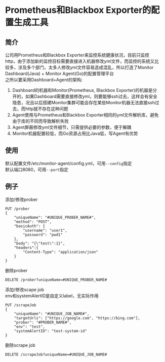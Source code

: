 # Prometheus和Blackbox Exporter的配置生成工具  
## 简介  
公司用Prometheus和Blackbox Exporter来监控系统健康状况，目前只监控http，由于添加新的监控目标需要直接进入机器修改yml文件，而监控的系统又比较多，涉及多个部门，太多人修改yml文件容易造成混乱，所以打造了Monitor Dashboard(Java) + Monitor Agent(Go)的配置管理平台  
之所以要采用Dashboard+Agent的架构:  
1. Dashboard的机器和Monitor(Prometheus, Blackbox Exporter)的机器是分开的，如果Dashboard需要直接修改yml，则要能够ssh过去，这样会有安全隐患，况且以后搭建Monitor集群可能会存在某些Monitor机器无法直接ssh过去，而http就不存在这种问题  
2. Agent使用与Prometheus和Blackbox Exporter相同的yml文件解析库，避免由于库的不同而导致解析失败  
3. Agent屏蔽修改yml文件细节，只需提供必要的参数，便于解耦  
4. Monitor机器配置较低，而Go资源占用比Java低，写Agent有优势  
## 使用  
默认配置文件/etc/monitor-agent/config.yml，可用`--config`指定  
默认端口8080，可用`--port`指定  
## 例子  
添加/修改prober  
```
PUT /prober
{
    "uniqueName": "#UNIQUE_PROBER_NAME#",
    "method": "POST",
    "basicAuth": {
        "username": "user1",
        "password": "pwd1"
    },
    "body": "{\"test\":1}",
    "headers":{
        "Content-Type": "application/json"
    }
}
```
删除prober  
```
DELETE /prober?uniqueName=#UNIQUE_PROBER_NAME#
```
添加/修改scape job  
env和systemAlertID是自定义label，无实际作用  
```
PUT /scrapeJob
{
    "uniqueName": "#UNIQUE_JOB_NAME#",
    "targetUrls": ["https://google.com", "https://bing.com"],
    "prober": "#PROBER_NAME#",
    "env": "test",
    "systemAlertID": "test-system-id"
}
```
删除scrape job  
```
DELETE /scrapeJob?uniqueName=#UNIQUE_JOB_NAME#
```